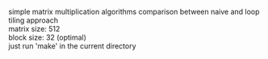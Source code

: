 simple matrix multiplication algorithms comparison between naive and loop tiling approach\
matrix size: 512\
block size: 32 (optimal)\
just run 'make' in the current directory
